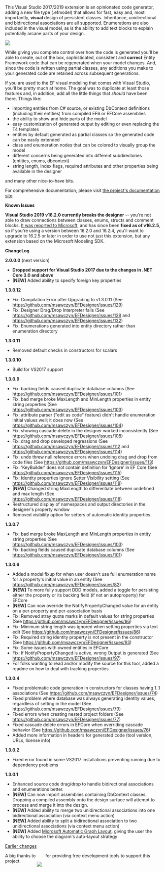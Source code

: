 This Visual Studio 2017/2019 extension is an opinionated code generator, adding a new file type (.efmodel) that allows for fast, easy and, most importantly, **visual** design 
of persistent classes. Inheritance, unidirectional and bidirectional associations are all supported. Enumerations are also included in 
the visual model, as is the ability to add text blocks to explain potentially arcane parts of your design.

<img src="https://msawczyn.github.io/EFDesigner/images/Designer.jpg">

While giving you complete control over how the code is generated you'll be able to create, out of the box, sophisticated, 
consistent and **correct** Entity Framework code that can be regenerated when your model changes. And, since the code is written using 
partial classes, any additions you make to your generated code are retained across subsequent generations.

If you are used to the EF visual modeling that comes with Visual Studio, you'll be pretty much at home. The goal was to duplicate 
at least those features and, in addition, add all the little things that _should_ have been there. Things like:

*   importing entities from C# source, or existing DbContext definitions (including their entities) from compiled EF6 or EFCore assemblies
*   the ability to show and hide parts of the model
*   easy customization of generated output by editing or even replacing the T4 templates
*   entities by default generated as partial classes so the generated code can be easily extended
*   class and enumeration nodes that can be colored to visually group the model
*   different concerns being generated into different subdirectories (entities, enums, dbcontext)
*   string length, index flags, required attributes and other properties being available in the designer

and many other nice-to-have bits.

For comprehensive documentation, please visit [the project's documentation site](https://msawczyn.github.io/EFDesigner/).

**Known Issues**

**Visual Studio 2019 v16.2.0 currently breaks the designer** -- you're not able to draw connections between
classes, enums, structs and comment blocks. [It was reported to Microsoft](https://developercommunity.visualstudio.com/content/problem/660095/dsl-tools-broken-in-1620-preview-4.html), 
and has since been **fixed as of v16.2.5**, so if you're using a version between 16.2.0 and 16.2.4, you'll want 
to upgrade to 16.2.5 or later in order to use not just this extension, but any extension based on the Microsoft Modeling SDK.

**ChangeLog**

**2.0.0.0** (next version)
   - **Dropped support for Visual Studio 2017 due to the changes in .NET Core 3.0 and above**
   - **[NEW]** Added ability to specify foreign key properties

**1.3.0.12** 
   - Fix: Compilation Error after Upgrading to v1.3.0.11 (See https://github.com/msawczyn/EFDesigner/issues/129)
   - Fix: Designer Drag/Drop Interpreter fails (See https://github.com/msawczyn/EFDesigner/issues/128 and https://github.com/msawczyn/EFDesigner/issues/132)
   - Fix: Enumerations generated into entity directory rather than enumeration directory

**1.3.0.11**
   - Removed default checks in constructors for scalars

**1.3.0.10**
   - Build for VS2017 support

**1.3.0.9**
   - Fix: backing fields caused duplicate database columns (See https://github.com/msawczyn/EFDesigner/issues/101)
   - Fix: bad merge broke MaxLength and MinLength properties in entity string properties (See https://github.com/msawczyn/EFDesigner/issues/103)
   - Fix: attribute parser ("edit as code" feature) didn't handle enumeration initial values well; it does now (See https://github.com/msawczyn/EFDesigner/issues/104)
   - Fix: showing cascade delete in the designer worked inconsistently (See https://github.com/msawczyn/EFDesigner/issues/108)
   - Fix: drag and drop developed regressions (See https://github.com/msawczyn/EFDesigner/issues/112 and https://github.com/msawczyn/EFDesigner/issues/114)
   - Fix: undo threw null reference errors when undoing drag and drop from code files (See https://github.com/msawczyn/EFDesigner/issues/113)
   - Fix: 'KeyBuilder' does not contain definition for 'Ignore' in EF Core (See https://github.com/msawczyn/EFDesigner/issues/115)
   - Fix: Identity properties ignore Setter Visibility setting (See https://github.com/msawczyn/EFDesigner/issues/118)
   - **[NEW]** Changed string MaxLength to differentiate between undefined and max length (See https://github.com/msawczyn/EFDesigner/issues/118)
   - Restructured display of namespaces and output directories in the designer's property window
   - Removed visibility option for setters of automatic identity properties. 

**1.3.0.7**
   - Fix: bad merge broke MaxLength and MinLength properties in entity string properties (See https://github.com/msawczyn/EFDesigner/issues/103)
   - Fix: backing fields caused duplicate database columns (See https://github.com/msawczyn/EFDesigner/issues/101)

**1.3.0.6**
   - Added a model fixup for when user doesn't use full enumeration name for a property's initial value in an entity (See https://github.com/msawczyn/EFDesigner/issues/82)
   - **[NEW]** To more fully support DDD models, added a toggle for persisting either the property or its backing field (if not an autoproperty) for EFCore
   - **[NEW]** Can now override the NotifyPropertyChanged value for an entity on a per-property and per-association basis
   - Fix: Removed stray quote marks in default values for string properties (See https://github.com/msawczyn/EFDesigner/issues/86)
   - Fix: Minimum string length was ignored when setting properties via text edit (See https://github.com/msawczyn/EFDesigner/issues/86)
   - Fix: Required string identity property is not present in the constructor (See https://github.com/msawczyn/EFDesigner/issues/93)
   - Fix: Some issues with owned entities in EFCore
   - Fix: If NotifyPropertyChanged is active, wrong Output is generated (See https://github.com/msawczyn/EFDesigner/issues/97)
   - For folks wanting to read and/or modify the source for this tool, added a readme on how to deal with tracking properties

**1.3.0.4**
   - Fixed problematic code generation in constructors for classes having 1..1 associations (See https://github.com/msawczyn/EFDesigner/issues/74)
   - Fixed problem where database was always generating identity values, regardless of setting in the model (See https://github.com/msawczyn/EFDesigner/issues/79)
   - Fixed errors when creating nested project folders (See https://github.com/msawczyn/EFDesigner/issues/77)
   - Fixed cascade delete errors in EFCore when overriding cascade behavior (See https://github.com/msawczyn/EFDesigner/issues/76)
   - Added more information in headers for generated code (tool version, URLs, license info)

**1.3.0.2**
   - Fixed error found in some VS2017 installations preventing running due to dependency problems

**1.3.0.1**
   - Enhanced source code drag/drop to handle bidirectional associations and enumerations better.
   - **[NEW]** Can now import assemblies containing DbContext classes. Dropping a compiled assembly onto the design surface will attempt to process and merge it into the design.
   - **[NEW]** Added ability to merge two unidirectional associations into one bidirectional association (via context menu action)
   - **[NEW]** Added ability to split a bidirectional association to two unidirectional associations (via context menu action)
   - **[NEW]** Added [Microsoft Automatic Graph Layout](https://github.com/Microsoft/automatic-graph-layout), giving the user the ability to choose the diagram's auto-layout strategy 

[Earlier changes](https://github.com/msawczyn/EFDesigner/blob/master/changelog.txt)

A big thanks to <a href="https://www.jetbrains.com/?from=EFDesigner"><img src="https://msawczyn.github.io/EFDesigner/images/jetbrains-variant-2a.png" style="margin-bottom: -30px"></a> &nbsp; for providing free development tools to support this project.
